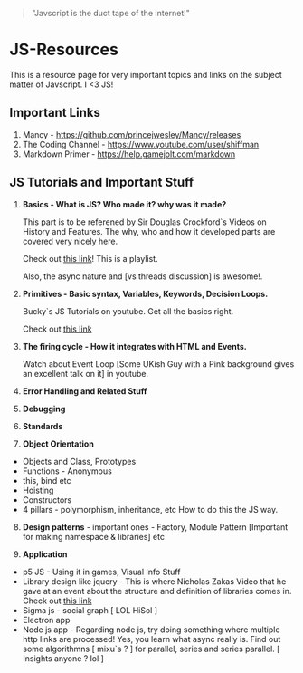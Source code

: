 > "Javscript is the duct tape of the internet!"

# JS-Resources
This is a resource page for very important topics and links on the subject matter of Javscript. I <3 JS!

## Important Links
1. Mancy - https://github.com/princejwesley/Mancy/releases
2. The Coding Channel - https://www.youtube.com/user/shiffman
3. Markdown Primer - https://help.gamejolt.com/markdown

## JS Tutorials and Important Stuff

1. **Basics - What is JS? Who made it? why was it made?**

    This part is to be referened by Sir Douglas Crockford\`s Videos on History and Features. The why, who and how it developed parts are covered very nicely here.
    
    Check out [this link](https://www.youtube.com/watch?v=JxAXlJEmNMg&list=PL7664379246A246CB)! This is a playlist.

    Also, the async nature and [vs threads discussion] is awesome!.

2. **Primitives - Basic syntax, Variables, Keywords, Decision Loops.**

    Bucky\`s JS Tutorials on youtube. Get all the basics right.
    
    Check out [this link](https://www.youtube.com/watch?v=yQaAGmHNn9s&list=PL46F0A159EC02DF82)

3. **The firing cycle - How it integrates with HTML and Events.**

    Watch about Event Loop [Some UKish Guy with a Pink background gives an excellent talk on it] in youtube.

4. **Error Handling and Related Stuff**

5. **Debugging**

6. **Standards**

7. **Object Orientation**
  - Objects and Class, Prototypes
  - Functions - Anonymous
  - this, bind etc
  - Hoisting
  - Constructors
  - 4 pillars - polymorphism, inheritance, etc How to do this the JS way.
  
 8. **Design patterns** - important ones - Factory, Module Pattern [Important for making namespace & libraries] etc
 
 9. **Application**
  - p5 JS - Using it in games, Visual Info Stuff
  - Library design like jquery - This is where Nicholas Zakas Video that he gave at an event about the structure and definition of libraries comes in. Check out [this link](https://www.youtube.com/watch?v=mKouqShWI4o)
  - Sigma js - social graph [ LOL HiSol ]
  - Electron app
  - Node js app - Regarding node js, try doing something where multiple http links are processed! Yes, you learn what async really is. Find out some algorithmns [ mixu\`s ? ] for parallel, series and series parallel. [ Insights anyone ? lol ]
